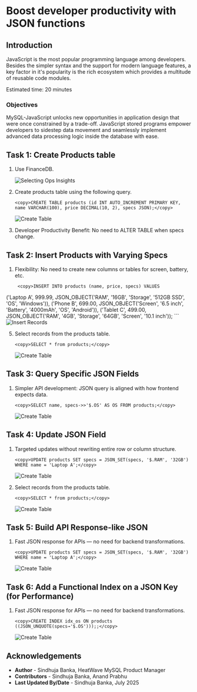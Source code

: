 # Boost developer productivity with JSON functions

## Introduction

JavaScript is the most popular programming language among developers.  Besides the simpler syntax and the support for modern language features, a key factor in it's popularity is the rich ecosystem which provides a multitude of reusable code modules.

Estimated time: 20 minutes

### Objectives

MySQL-JavaScript unlocks new opportunities in application design that were once constrained by a trade-off. JavaScript stored programs empower developers to sidestep data movement and seamlessly implement advanced data processing logic inside the database with ease.

## Task 1: Create Products table

1. Use FinanceDB.

      ![Selecting Ops Insights](./images/finance-db.png " ")

2. Create products table using the following query.

     ```
     <copy>CREATE TABLE products (id INT AUTO_INCREMENT PRIMARY KEY, name VARCHAR(100), price DECIMAL(10, 2), specs JSON);</copy>
     ```
     ![Create Table](./images/products-table.png " ")

3. Developer Productivity Benefit: No need to ALTER TABLE when specs change.

## Task 2: Insert Products with Varying Specs

1. Flexibility: No need to create new columns or tables for screen, battery, etc.

    ```
     <copy>INSERT INTO products (name, price, specs) VALUES
('Laptop A', 999.99, JSON_OBJECT('RAM', '16GB', 'Storage', '512GB SSD', 'OS', 'Windows')),
('Phone B', 699.00, JSON_OBJECT('Screen', '6.5 inch', 'Battery', '4000mAh', 'OS', 'Android')),
('Tablet C', 499.00, JSON_OBJECT('RAM', '4GB', 'Storage', '64GB', 'Screen', '10.1 inch'));</copy>
    ```
    ![Insert Records](./images/insert-records.png " ")

5. Select records from the products table.

     ```
     <copy>SELECT * from products;</copy>
     ```
     ![Create Table](./images/select-products.png " ")

## Task 3: Query Specific JSON Fields

1. Simpler API development: JSON query is aligned with how frontend expects data.

     ```
     <copy>SELECT name, specs->>'$.OS' AS OS FROM products;</copy>
     ```
     ![Create Table](./images/query-json.png " ")

## Task 4: Update JSON Field

1. Targeted updates without rewriting entire row or column structure.

     ```
     <copy>UPDATE products SET specs = JSON_SET(specs, '$.RAM', '32GB') WHERE name = 'Laptop A';</copy>
     ```
     ![Create Table](./images/update-record.png " ")

2. Select records from the products table.

     ```
     <copy>SELECT * from products;</copy>
     ```
     ![Create Table](./images/updated-products.png " ")

## Task 5: Build API Response-like JSON

1. Fast JSON response for APIs — no need for backend transformations.

     ```
     <copy>UPDATE products SET specs = JSON_SET(specs, '$.RAM', '32GB') WHERE name = 'Laptop A';</copy>
     ```
     ![Create Table](./images/api-response.png " ")

## Task 6: Add a Functional Index on a JSON Key (for Performance)

1. Fast JSON response for APIs — no need for backend transformations.

     ```
     <copy>CREATE INDEX idx_os ON products ((JSON_UNQUOTE(specs→'$.OS')));;</copy>
     ```
     ![Create Table](./images/update-record.png " ")

## Acknowledgements

* **Author** - Sindhuja Banka, HeatWave MySQL Product Manager
* **Contributors** - Sindhuja Banka, Anand Prabhu
* **Last Updated By/Date** - Sindhuja Banka, July 2025
